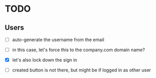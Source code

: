 # TODO


## Users
- [ ] auto-generate the username from the email
- [ ] in this case, let's force this to the company.com domain name?
- [x] let's also lock down the sign in




- [ ] created button is not there, but might be if logged in as other user
